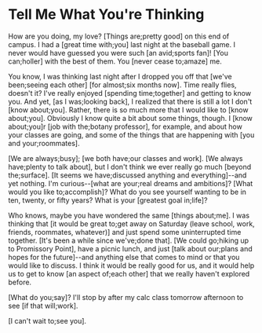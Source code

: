 # Tell Me What You're Thinking

How are you doing, my love? [Things are;pretty good] on this end of campus. I had a [great time with;you] last night at the baseball game. I never would have guessed you were such [an avid;sports fan]! [You can;holler] with the best of them. You [never cease to;amaze] me.

You know, I was thinking last night after I dropped you off that [we've been;seeing each other] [for almost;six months now]. Time really flies, doesn't it? I've really enjoyed [spending time;together] and getting to know you. And yet, [as I was;looking back], I realized that there is still a lot I don't [know about;you]. Rather, there is so much more that I would like to [know about;you]. Obviously I know quite a bit about some things, though. I [know about;you]r [job with the;botany professor], for example, and about how your classes are going, and some of the things that are happening with [you and your;roommates].

[We are always;busy]; [we both have;our classes and work]. [We always have;plenty to talk about], but I don't think we ever really go much [beyond the;surface]. [It seems we have;discussed anything and everything]--and yet nothing. I'm curious--[what are your;real dreams and ambitions]? [What would you like to;accomplish]? What do you see yourself wanting to be in ten, twenty, or fifty years? What is your [greatest goal in;life]?

Who knows, maybe you have wondered the same [things about;me]. I was thinking that [it would be great to;get away on Saturday (leave school, work, friends, roommates, whatever)] and just spend some uninterrupted time together. [It's been a while since we've;done that]. [We could go;hiking up to Promissory Point], have a picnic lunch, and just [talk about our;plans and hopes for the future]--and anything else that comes to mind or that you would like to discuss. I think it would be really good for us, and it would help us to get to know [an aspect of;each other] that we really haven't explored before.

[What do you;say]? I'll stop by after my calc class tomorrow afternoon to see [if that will;work].

[I can't wait to;see you].
